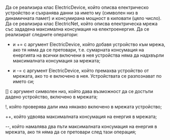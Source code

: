 Да се реализира клас ElectricDevice, който описва електрическо устройство и съхранява данни за името му (символен низ в динамичната памет) и консумирана мощност в киловати (цяло число). Да се реализира клас ElectricNet, който описва електрическа мрежа със зададена максимална консумация на електроенергия. Да се реализират следните оператори:

+ и += с аргумент ElectricDevice, който добавя устройство към мрежа, ако тя няма да се претовари, т.е. сумарната консумация на енергията на всички включени в нея устройства няма да надхвърли максималната консумация за мрежата;

- и -= с аргумент ElectricDevice, който премахва устройство от мрежата, ако то е включено в нея. Устройствата се разпознават по името си;

[] с аргумент символен низ, който дава възможност да се достъпи дадено устройство, включено в мрежата;

!, който проверява дали има някакво включено в мрежата устройство;

++, който удвоява максималната консумация на енергия в мрежата;

--, който намалява два пъти максималната консумация на енергия в мрежата, ако тя няма да се претовари след тази операция;
